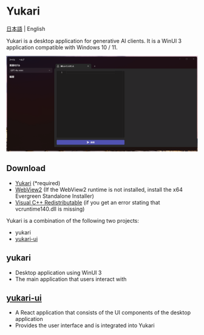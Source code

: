 # Yukari
[日本語](README.md) | English

Yukari is a desktop application for generative AI clients.
It is a WinUI 3 application compatible with Windows 10 / 11.

![](docs/Demo.gif)

## Download

- [Yukari](https://github.com/Himeyama/yukari/releases) (*required)
- [WebView2](https://developer.microsoft.com/en-us/microsoft-edge/webview2#download) (If the WebView2 runtime is not installed, install the x64 Evergreen Standalone Installer)
- [Visual C++ Redistributable](https://www.microsoft.com/en-us/download/details.aspx?id=48145) (if you get an error stating that vcruntime140.dll is missing)

Yukari is a combination of the following two projects:
- yukari
- [yukari-ui](https://github.com/himeyama/yukari-ui)

## yukari
- Desktop application using WinUI 3
- The main application that users interact with

## [yukari-ui](https://github.com/himeyama/yukari-ui)
- A React application that consists of the UI components of the desktop application
- Provides the user interface and is integrated into Yukari
